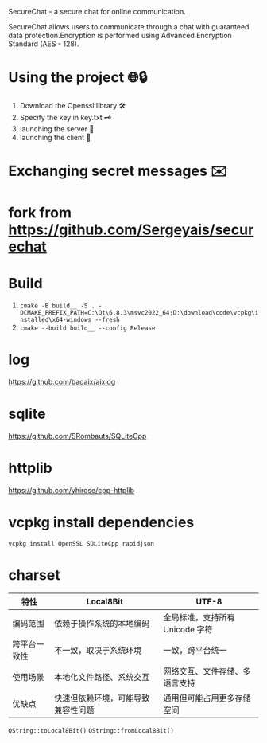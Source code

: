 SecureChat - a secure chat for online communication.

SecureChat allows users to communicate through a chat with guaranteed data protection.Encryption is performed using Advanced Encryption Standard (AES - 128).

# Using the project 🌐🔒
1. Download the Openssl library 🛠️
2. Specify the key in key.txt 🗝️
3. launching the server 🚀
4. launching the client 🚀
   
# Exchanging secret messages ✉️

# fork from https://github.com/Sergeyais/securechat

# Build
1. `cmake -B build__ -S . -DCMAKE_PREFIX_PATH=C:\Qt\6.8.3\msvc2022_64;D:\download\code\vcpkg\installed\x64-windows --fresh`
2. `cmake --build build__ --config Release`

# log
https://github.com/badaix/aixlog

# sqlite
https://github.com/SRombauts/SQLiteCpp

# httplib
https://github.com/yhirose/cpp-httplib

# vcpkg install dependencies
`vcpkg install OpenSSL SQLiteCpp rapidjson`

# charset
特性|Local8Bit|UTF-8
|---------|---------|---------|
编码范围|依赖于操作系统的本地编码|全局标准，支持所有 Unicode 字符
跨平台一致性|不一致，取决于系统环境|一致，跨平台统一
使用场景|本地化文件路径、系统交互|网络交互、文件存储、多语言支持
优缺点|快速但依赖环境，可能导致兼容性问题|通用但可能占用更多存储空间

`QString::toLocal8Bit()`
`QString::fromLocal8Bit()`